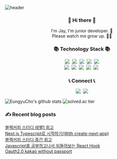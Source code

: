 
![header](https://capsule-render.vercel.app/api?&type=wave&color=gradient&text=new%20Jay();&height=300)

<h3 align="center"> 👋 Hi there 👋 </h3>
<p align="center">
I'm Jay, I'm junior developer. 🌱 <br>
Please watch me grow up. 👨‍💻
</p>
<h3 align="center">📚 Technology Stack 📚</h3>

<p align="center">
  <img src="https://img.shields.io/badge/-Java-008396?logo=Java&logoColor=white"/></a>&nbsp
  <img src="https://img.shields.io/badge/-Javascript-F7DF1E?&logo=Javascript&logoColor=black"/></a>&nbsp
  <img src="https://img.shields.io/badge/-Typescript-3178C6?&logo=Typescript&logoColor=white"/></a>&nbsp
  <img src="https://img.shields.io/badge/-Spring-6DB33F?&logo=Spring&logoColor=white"/></a>&nbsp
  <img src="https://img.shields.io/badge/-NestJS-E0234E?&logo=NestJS&logoColor=white"/></a><br>
  <img src="https://img.shields.io/badge/-Docker-2496ED?&logo=Docker&logoColor=white"/></a>&nbsp
  <img src="https://img.shields.io/badge/-React-61DAFB?&logo=React&logoColor=white"/></a>&nbsp
  <img src="https://img.shields.io/badge/-GraphQL-E10098?&logo=GraphQL&logoColor=white"/></a>&nbsp
  <img src="https://img.shields.io/badge/-Nextjs-000000?&logo=Next.js&logoColor=white"/></a>&nbsp
  <img src="https://img.shields.io/badge/-Apollo-311C87?&logo=Apollo%20GraphQL&logoColor=white"/></a>&nbsp
</p>

<h3 align="center">📞 Connect 📞</h3>

<p align="center">
  <a href="https://velog.io/@whdud132"><img src="https://img.shields.io/badge/Tech%20Blog-11B48A?style=flat-square&logo=Vimeo&logoColor=white&link=https://velog.io/@whdud132"/></a>&nbsp
  <a href="mailto:gameclow2@gmail.com"><img src="https://img.shields.io/badge/Gmail-d14836?style=flat-square&logo=Gmail&logoColor=white&link=mailto:gameclow2@gmail.com"/></a>
</p>

  ![EungyuCho's github stats](https://github-readme-stats.vercel.app/api?username=EungyuCho&show_icons=true)
  ![solved.ac tier](http://mazassumnida.wtf/api/generate_badge?boj=cho2304)

### ✍ Recent blog posts 
[블랙커피 스터디 레벨1 회고](https://velog.io/@whdud132/%EB%B8%94%EB%9E%99%EC%BB%A4%ED%94%BC-%EC%8A%A4%ED%84%B0%EB%94%94-%EB%A0%88%EB%B2%A81-%ED%9A%8C%EA%B3%A0) <br>
[Next.js Typescript로 시작하기(With create-next-app)](https://velog.io/@whdud132/Next.js-Typescript%EB%A1%9C-%EC%8B%9C%EC%9E%91%ED%95%98%EA%B8%B0With-create-next-app) <br>
[블랙커피 스터디 중간 회고](https://velog.io/@whdud132/%EB%B8%94%EB%9E%99%EC%BB%A4%ED%94%BC-%EC%8A%A4%ED%84%B0%EB%94%94-%EC%A4%91%EA%B0%84-%ED%9A%8C%EA%B3%A0) <br>
[Javascript를 공부하고나서 되돌아보는 React Hook](https://velog.io/@whdud132/Javascript%EB%A5%BC-%EA%B3%B5%EB%B6%80%ED%95%98%EA%B3%A0%EB%82%98%EC%84%9C-%EB%90%98%EB%8F%8C%EC%95%84%EB%B3%B4%EB%8A%94-React-Hook) <br>
[Oauth2.0 kakao without passport](https://velog.io/@whdud132/Oauth2.0-kakao-without-passport) <br>
